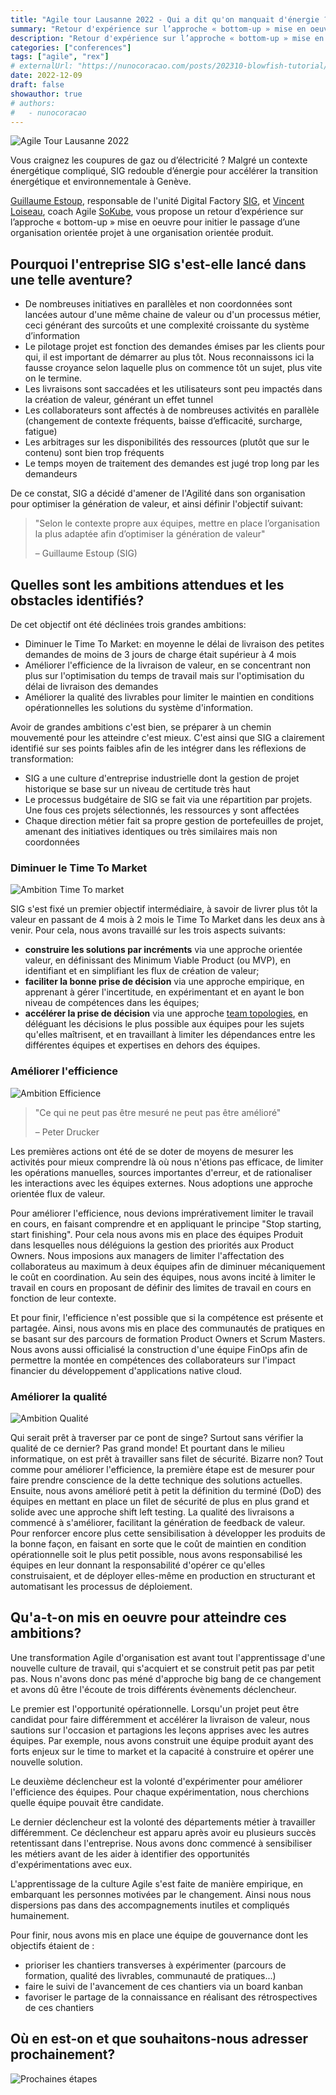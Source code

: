 ```yaml
---
title: "Agile tour Lausanne 2022 - Qui a dit qu'on manquait d'énergie ?"
summary: "Retour d'expérience sur l’approche « bottom-up » mise en oeuvre pour initier le passage d’une organisation orientée projet à une organisation orientée produit."
description: "Retour d'expérience sur l’approche « bottom-up » mise en oeuvre pour initier le passage d’une organisation orientée projet à une organisation orientée produit."
categories: ["conferences"]
tags: ["agile", "rex"]
# externalUrl: "https://nunocoracao.com/posts/202310-blowfish-tutorial/"
date: 2022-12-09
draft: false
showauthor: true
# authors:
#   - nunocoracao
---
```


![Agile Tour Lausanne 2022](/img/conference_agile-tour-lausanne_2022-800x450.png)

Vous craignez les coupures de gaz ou d’électricité ? Malgré un contexte énergétique compliqué, SIG redouble d’énergie pour accélérer la transition énergétique et environnementale à Genève.

[Guillaume Estoup](https://www.linkedin.com/in/guillaumeestoup/), responsable de l'unité Digital Factory [SIG](https://ww2.sig-ge.ch), et [Vincent Loiseau](www.linkedin.com/in/loiseauvincent), coach Agile [SoKube](https://www.sokube.io), vous propose un retour d’expérience sur l’approche « bottom-up » mise en oeuvre pour initier le passage d’une organisation orientée projet à une organisation orientée produit.

## Pourquoi l'entreprise SIG s'est-elle lancé dans une telle aventure?

- De nombreuses initiatives en parallèles et non coordonnées sont lancées autour d'une même chaine de valeur ou d'un processus métier, ceci générant des surcoûts et une complexité croissante du système d’information
- Le pilotage projet est fonction des demandes émises par les clients pour qui, il est important de démarrer au plus tôt. Nous reconnaissons ici la fausse croyance selon laquelle plus on commence tôt un sujet, plus vite on le termine.
- Les livraisons sont saccadées et les utilisateurs sont peu impactés dans la création de valeur, générant un effet tunnel 
- Les collaborateurs sont affectés à de nombreuses activités en parallèle (changement de contexte fréquents, baisse d’efficacité, surcharge, fatigue) 
- Les arbitrages sur les disponibilités des ressources (plutôt que sur le contenu) sont bien trop fréquents
- Le temps moyen de traitement des demandes est jugé trop long par les demandeurs

De ce constat, SIG a décidé d'amener de l'Agilité dans son organisation pour optimiser la génération de valeur, et ainsi définir l'objectif suivant:

> "Selon le contexte propre aux équipes, mettre en place l’organisation la plus adaptée afin d’optimiser la génération de valeur"
>
> – Guillaume Estoup (SIG)

## Quelles sont les ambitions attendues et les obstacles identifiés?

De cet objectif ont été déclinées trois grandes ambitions:
- Diminuer le Time To Market: en moyenne le délai de livraison des petites demandes de moins de 3 jours de charge était supérieur à 4 mois
- Améliorer l'efficience de la livraison de valeur, en se concentrant non plus sur l'optimisation du temps de travail mais sur l'optimisation du délai de livraison des demandes
- Améliorer la qualité des livrables pour limiter le maintien en conditions opérationnelles les solutions du système d'information.

Avoir de grandes ambitions c'est bien, se préparer à un chemin mouvementé pour les atteindre c'est mieux. C'est ainsi que SIG a clairement identifié sur ses points faibles afin de les intégrer dans les réflexions de transformation:
- SIG a une culture d'entreprise industrielle dont la gestion de projet historique se base sur un niveau de certitude très haut
- Le processus budgétaire de SIG se fait via une répartition par projets. Une fous ces projets sélectionnés, les ressources y sont affectées
- Chaque direction métier fait sa propre gestion de portefeuilles de projet, amenant des initiatives identiques ou très similaires mais non coordonnées

### Diminuer le Time To Market

![Ambition Time To market](/img/agile-tour-lausanne-2022-ambition-ttm.png)

SIG s'est fixé un premier objectif intermédiaire, à savoir de livrer plus tôt la valeur en passant de 4 mois à 2 mois le Time To Market dans les deux ans à venir. Pour cela, nous avons travaillé sur les trois aspects suivants:
- **construire les solutions par incréments** via une approche orientée valeur, en définissant des Minimum Viable Product (ou MVP), en identifiant et en simplifiant les flux de création de valeur;
- **faciliter la bonne prise de décision** via une approche empirique, en apprenant à gérer l'incertitude, en expérimentant et en ayant le bon niveau de compétences dans les équipes;
- **accélérer la prise de décision** via une approche [team topologies](/content/references/team-topologies/index.md), en déléguant les décisions le plus possible aux équipes pour les sujets qu'elles maîtrisent, et en travaillant à limiter les dépendances entre les différentes équipes et expertises en dehors des équipes.

### Améliorer l'efficience

![Ambition Efficience](/img/agile-tour-lausanne-2022-ambition-efficience.png)

> "Ce qui ne peut pas être mesuré ne peut pas être amélioré"
>
> – Peter Drucker

Les premières actions ont été de se doter de moyens de mesurer les activités pour mieux comprendre là où nous n'étions pas efficace, de limiter les opérations manuelles, sources importantes d'erreur, et de rationaliser les interactions avec les équipes externes. Nous adoptions une approche orientée flux de valeur.

Pour améliorer l'efficience, nous devions imprérativement limiter le travail en cours, en faisant comprendre et en appliquant le principe "Stop starting, start finishing". Pour cela nous avons mis en place des équipes Produit dans lesquelles nous déléguions la gestion des priorités aux Product Owners. Nous imposions aux managers de limiter l'affectation des collaborateus au maximum à deux équipes afin de diminuer mécaniquement le coût en coordination. Au sein des équipes, nous avons incité à limiter le travail en cours en proposant de définir des limites de travail en cours en fonction de leur contexte.

Et pour finir, l'efficience n'est possible que si la compétence est présente et partagée. Ainsi, nous avons mis en place des communautés de pratiques en se basant sur des parcours de formation Product Owners et Scrum Masters. Nous avons aussi officialisé la construction d'une équipe FinOps afin de permettre la montée en compétences des collaborateurs sur l'impact financier du développement d'applications native cloud.

### Améliorer la qualité

![Ambition Qualité](/img/agile-tour-lausanne-2022-ambition-qualite.jpg)

Qui serait prêt à traverser par ce pont de singe? Surtout sans vérifier la qualité de ce dernier? Pas grand monde! Et pourtant dans le milieu informatique, on est prêt à travailler sans filet de sécurité. Bizarre non?
Tout comme pour améliorer l'efficience, la première étape est de mesurer pour faire prendre conscience de la dette technique des solutions actuelles. Ensuite, nous avons amélioré petit à petit la définition du terminé (DoD) des équipes en mettant en place un filet de sécurité de plus en plus grand et solide avec une approche shift left testing. La qualité des livraisons a commencé à s'améliorer, facilitant la génération de feedback de valeur.
Pour renforcer encore plus cette sensibilisation à développer les produits de la bonne façon, en faisant en sorte que le coût de maintien en condition opérationnelle soit le plus petit possible, nous avons responsabilisé les équipes en leur donnant la responsabilité d'opérer ce qu'elles construisaient, et de déployer elles-même en production en structurant et automatisant les processus de déploiement.

## Qu'a-t-on mis en oeuvre pour atteindre ces ambitions?

Une transformation Agile d'organisation est avant tout l'apprentissage d'une nouvelle culture de travail, qui s'acquiert et se construit petit pas par petit pas. Nous n'avons donc pas méné d'approche big bang de ce changement et avons dû être l'écoute de trois différents évènements déclencheur. 

Le premier est l'opportunité opérationnelle. Lorsqu'un projet peut être candidat pour faire différemment et accélérer la livraison de valeur, nous sautions sur l'occasion et partagions les leçons apprises avec les autres équipes. Par exemple, nous avons construit une équipe produit ayant des forts enjeux sur le time to market et la capacité à construire et opérer une nouvelle solution. 

Le deuxième déclencheur est la volonté d'expérimenter pour améliorer l'efficience des équipes. Pour chaque expérimentation, nous cherchions quelle équipe pouvait être candidate.

Le dernier déclencheur est la volonté des départements métier à travailler différemment. Ce déclencheur est apparu après avoir eu plusieurs succès retentissant dans l'entreprise. Nous avons donc commencé à sensibiliser les métiers avant de les aider à identifier des opportunités d'expérimentations avec eux.

L'apprentissage de la culture Agile s'est faite de manière empirique, en embarquant les personnes motivées par le changement. Ainsi nous nous dispersions pas dans des accompagnements inutiles et compliqués humainement.

Pour finir, nous avons mis en place une équipe de gouvernance dont les objectifs étaient de :
- prioriser les chantiers transverses à expérimenter (parcours de formation, qualité des livrables, communauté de pratiques...)
- faire le suivi de l'avancement de ces chantiers via un board kanban
- favoriser le partage de la connaissance en réalisant des rétrospectives de ces chantiers

## Où en est-on et que souhaitons-nous adresser prochainement?

![Prochaines étapes](/img/agile-tour-lausanne-2022-next-steps.png)
